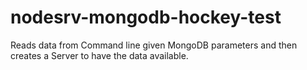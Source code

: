 # nodesrv-mongodb-hockey-test
Reads data from Command line given MongoDB parameters and then creates a Server to have the data available.
